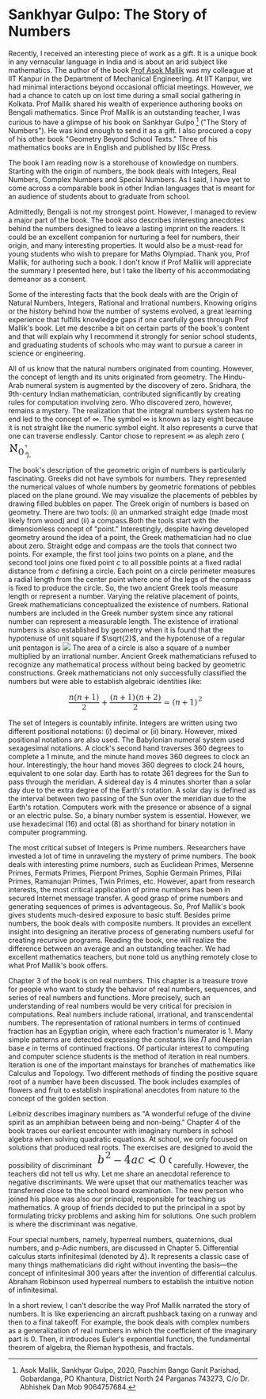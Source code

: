 # Sankhyar Gulpo: The Story of Numbers

Recently, I received an interesting piece of work as a gift. It is  a unique book in any vernacular language in India and 
is about an arid subject like mathematics. The author of the book [Prof Asok Mallik](https://fellows.ias.ac.in/profile/v/FL1997013)  was my colleague at IIT Kanpur in the 
Department of Mechanical Engineering. At IIT Kanpur, we had minimal interactions beyond occasional official meetings. However,
we had a chance to catch up on lost time during a small social gathering in Kolkata. Prof Mallik shared his wealth of experience
authoring books on Bengali mathematics. Since Prof Mallik is an outstanding teacher, I was curious to have a glimpse of his book 
on  Sankhyar Gulpo [^1] ("The Story of Numbers"). He was kind enough to send it as a gift. I also procured a copy of his other 
book "Geometry Beyond School Texts." Three of his mathematics books are in English and published by IISc Press.

The book I am reading now is a storehouse of knowledge on numbers. Starting with the origin of numbers, the book deals with 
Integers, Real Numbers, Complex Numbers and Special Numbers. As I said, I have yet to come across a comparable book in other
Indian languages that is meant for an audience of students about to graduate from school. 

Admittedly, Bengali is not my strongest point. However, I managed to review a major part of the book. The book also describes 
interesting anecdotes behind the numbers designed to leave a lasting imprint on the readers. It could be an excellent companion 
for nurturing a feel for numbers, their origin, and many interesting properties. It would also be a must-read for young students 
who wish to prepare for Maths Olympiad. Thank you, Prof Mallik, for authoring such a book. I don't know if Prof Mallik will 
appreciate the summary I presented here, but I take the liberty of his accommodating demeanor as a consent. 

Some of the interesting facts that the book deals with are the Origin of Natural Numbers, Integers, Rational and Irrational numbers. 
Knowing origins or the history behind how the number of systems evolved, a great learning experience that fulfills knowledge gaps
if one carefully goes through Prof Mallik's book. Let me describe a bit on certain parts of the book's content and that will 
explain why I recommend it strongly for senior school students, and graduating students of schools who may want to pursue a career
in science or engineering.

All of us know that the natural numbers originated from counting. However, the concept of length and its units originated from
geometry. The Hindu-Arab numeral system is augmented by the discovery of zero. Sridhara, the 9th-century Indian mathematician, 
contributed significantly by creating rules for computation involving zero. Who discovered zero, however, remains a mystery. 
The realization that the integral numbers system has no end led to the concept of $\infty$. The symbol $\infty$ is known as
lazy eight because it is not straight like the numeric symbol eight. It also represents a curve that one can traverse endlessly.
Cantor chose to represent $\infty$ as aleph zero (<img src="../Pictures/aleph_0.png">). 

The book's description of the geometric origin of numbers is particularly fascinating. Greeks did not have symbols for
numbers. They represented the numerical values of whole numbers by geometric formations of pebbles placed on the plane ground. 
We may visualize the placements of pebbles by drawing filled bubbles on paper. The Greek origin of numbers is based on geometry. 
There are two tools: (i) an unmarked straight edge (made most likely from wood) and (ii) a compass.Both the tools start with
the dimensionless concept of "point." Interestingly, despite having developed geometry around the idea of a point, the Greek
mathematician had no clue about zero. Straight edge and compass are the tools that connect two points. For example, the first 
tool joins two points on a plane, and the second tool joins one fixed point $c$ to all possible points at a fixed radial 
distance from $c$ defining a circle. Each point on a circle perimeter measures a radial length from the center point where 
one of the legs of the compass is fixed to produce the circle. So, the two ancient Greek tools measure length or represent 
a number. Varying the relative placement of points, Greek mathematicians conceptualized the existence of numbers. Rational
numbers are included in the Greek number system since any rational number can represent a measurable length. The existence 
of irrational numbers is also established by geometry when it is found that the hypotenuse of unit square if $\sqrt{2}$, and 
the hypotenuse of a regular unit pentagon is <img src="../Pictures/golden_ration.png"> The area of a circle is also a square of a number 
multiplied by an irrational number. Ancient Greek mathematicians refused to recognize any mathematical process without being
backed by geometric constructions. Greek mathematicians not only successfully classified the numbers but were able to 
establish algebraic identities like: 
<p style="text-align:center;">
  <img src="../Pictures/book_eqn.png" alt="eqn" width="300"> 
</p>

The set of Integers is countably infinite. Integers are written using two different positional notations: (i) decimal or 
(ii) binary. However, mixed positional notations are also used. The Babylonian numeral system used sexagesimal notations. 
A clock's second hand traverses 360 degrees to complete a 1 minute, and the minute hand moves 360 degrees to clock an hour.
Interestingly, the hour hand moves 360 degrees to clock 24 hours, equivalent to one solar day. Earth has to rotate 361 degrees
for the Sun to pass through the meridian. A sidereal day is 4 minutes shorter than a solar day due to the extra degree of the 
Earth's rotation. A solar day is defined as the interval between two passing of the Sun over the meridian due to the 
Earth's rotation. Computers work with the presence or absence of a signal or an electric pulse. So, a binary number system 
is essential. However, we use hexadecimal (16) and octal (8) as shorthand for binary notation in computer programming.   

The most critical subset of Integers is Prime numbers. Researchers have invested a lot of time in unraveling the mystery of 
prime numbers. The book deals with interesting prime numbers, such as Euclidean Primes, Mersenne Primes, Fermats Primes, 
Pierpont Primes, Sophie Germain Primes, Pillai Primes, Ramanujan Primes, Twin Primes, etc. However, apart from research 
interests, the most critical application of prime numbers has been in secured Internet message transfer. A good grasp of prime
numbers and generating sequences of primes is advantageous. So, Prof Mallik's book gives students much-desired exposure to 
basic stuff. Besides prime numbers, the book deals with composite numbers. It provides an excellent insight into designing 
an iterative process of generating numbers useful for creating recursive programs. Reading the book, one will realize
the difference between an average and an outstanding teacher. We had excellent mathematics teachers, but none told us anything
remotely close to what Prof Mallik's book offers.


Chapter 3 of the book is on real numbers. This chapter is a treasure trove for people who want to study the behavior of real
numbers, sequences, and series of real numbers and functions. More precisely, such an understanding of real numbers would be 
very critical for precision in computations. Real numbers include rational, irrational, and transcendental numbers. The 
representation of rational numbers in terms of continued fraction has an Egyptian origin, where each fraction's numerator is 1.
Many simple patterns are detected expressing the constants like $\Pi$ and Neperian base <i>e</i> in terms of continued fractions. 
Of particular interest to computing and computer science students is the method of iteration in real numbers. Iteration is
one of the important mainstays for branches of mathematics like Calculus and Topology. Two different methods of finding the
positive square root of a number have been discussed. The book includes examples of flowers and fruit to establish
inspirational anecdotes from nature to the concept of the golden section. 

Leibniz describes imaginary numbers as "A wonderful refuge of the divine spirit as an amphibian between being and non-being." 
Chapter 4 of the book traces our earliest encounter with imaginary numbers in school algebra when solving quadratic equations. At
school, we only focused on solutions that produced real roots. The exercises are designed to avoid the possibility of discriminant
<img src="../Pictures/discriminant.png"> carefully. However, the teachers did not tell us why. Let me share an anecdotal reference to negative discriminants.
We were upset that our mathematics teacher was transferred close to the school board examination. The new person who joined his 
place was also our principal, responsible for teaching us mathematics. A group of friends decided to put the principal in a spot
by formulating tricky problems and asking him for solutions. One such problem is where the discriminant was negative. 

Four special numbers, namely, hyperreal numbers, quaternions, dual numbers, and p-Adic numbers, are discussed in Chapter 5. 
Differential calculus starts infinitesimal (denoted by $\Delta$). It represents a classic case of many things mathematicians did 
right without inventing the basis—the concept of infinitesimal 300 years after the invention of differential calculus. Abraham
Robinson used hyperreal numbers to establish the intuitive notion of infinitesimal. 

In a short review, I can't describe the way Prof Mallik narrated the story of numbers. It is like experiencing an aircraft 
pushback taxing on a runway and then to a final takeoff. For example, the book deals with complex numbers as a generalization 
of real numbers in which the coefficient of the imaginary part is 0. Then, it introduces Euler's exponential function, the 
fundamental theorem of algebra, the Rieman hypothesis, and fractals. 



[^1]: Asok Mallik, Sankhyar Gulpo, 2020, Paschim Bango Ganit Parishad, Gobardanga, PO Khantura, District North 24 Parganas 743273,
C/o Dr. Abhishek Dan Mob 9064757684.
